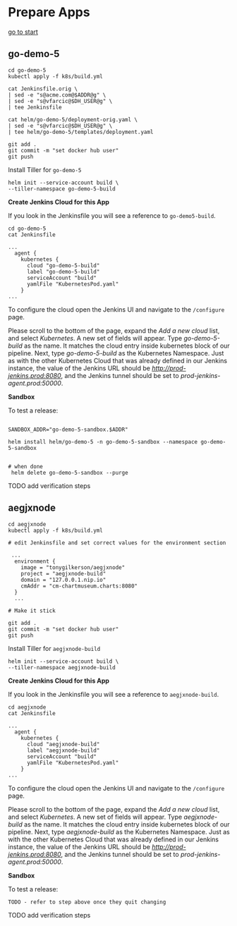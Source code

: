 # Prepare Apps

[go to start](./start-here.md)

## go-demo-5

```
cd go-demo-5
kubectl apply -f k8s/build.yml

cat Jenkinsfile.orig \
| sed -e "s@acme.com@$ADDR@g" \
| sed -e "s@vfarcic@$DH_USER@g" \
| tee Jenkinsfile

cat helm/go-demo-5/deployment-orig.yaml \
| sed -e "s@vfarcic@$DH_USER@g" \
| tee helm/go-demo-5/templates/deployment.yaml

git add .
git commit -m "set docker hub user"
git push
```

Install Tiller for `go-demo-5`

```
helm init --service-account build \
--tiller-namespace go-demo-5-build
```

**Create Jenkins Cloud for this App**

If you look in the Jenkinsfile you will see a reference to `go-demo5-build`.  

```
cd go-demo-5
cat Jenkinsfile

...
  agent {
    kubernetes {
      cloud "go-demo-5-build"
      label "go-demo-5-build"
      serviceAccount "build"
      yamlFile "KubernetesPod.yaml"
    }
...

```
To configure the cloud open the Jenkins UI and navigate to the `/configure` page.

Please scroll to the bottom of the page, expand the *Add a new cloud* list, and select *Kubernetes*. A new set of fields will appear. Type *go-demo-5-build* as the name. It matches the cloud entry inside kubernetes block of our pipeline. Next, type *go-demo-5-build* as the Kubernetes Namespace. Just as with the other Kubernetes Cloud that was already defined in our Jenkins instance, the value of the Jenkins URL should be *http://prod-jenkins.prod:8080*, and the Jenkins tunnel should be set to *prod-jenkins-agent.prod:50000*.


**Sandbox**

To test a release:

```

SANDBOX_ADDR="go-demo-5-sandbox.$ADDR"

helm install helm/go-demo-5 -n go-demo-5-sandbox --namespace go-demo-5-sandbox


# when done
 helm delete go-demo-5-sandbox --purge

```

TODO add verification steps


## aegjxnode

```
cd aegjxnode
kubectl apply -f k8s/build.yml

# edit Jenkinsfile and set correct values for the environment section

 ...
  environment {
    image = "tonygilkerson/aegjxnode"
    project = "aegjxnode-build"
    domain = "127.0.0.1.nip.io"
    cmAddr = "cm-chartmuseum.charts:8080"
  }
  ...

# Make it stick

git add .
git commit -m "set docker hub user"
git push
```

Install Tiller for `aegjxnode-build`

```
helm init --service-account build \
--tiller-namespace aegjxnode-build
```

**Create Jenkins Cloud for this App**

If you look in the Jenkinsfile you will see a reference to `aegjxnode-build`.  

```
cd aegjxnode
cat Jenkinsfile

...
  agent {
    kubernetes {
      cloud "aegjxnode-build"
      label "aegjxnode-build"
      serviceAccount "build"
      yamlFile "KubernetesPod.yaml"
    }
...

```
To configure the cloud open the Jenkins UI and navigate to the `/configure` page.

Please scroll to the bottom of the page, expand the *Add a new cloud* list, and select *Kubernetes*. A new set of fields will appear. Type *aegjxnode-build* as the name. It matches the cloud entry inside kubernetes block of our pipeline. Next, type *aegjxnode-build* as the Kubernetes Namespace. Just as with the other Kubernetes Cloud that was already defined in our Jenkins instance, the value of the Jenkins URL should be *http://prod-jenkins.prod:8080*, and the Jenkins tunnel should be set to *prod-jenkins-agent.prod:50000*.


**Sandbox**

To test a release:

```
TODO - refer to step above once they quit changing

```

TODO add verification steps
